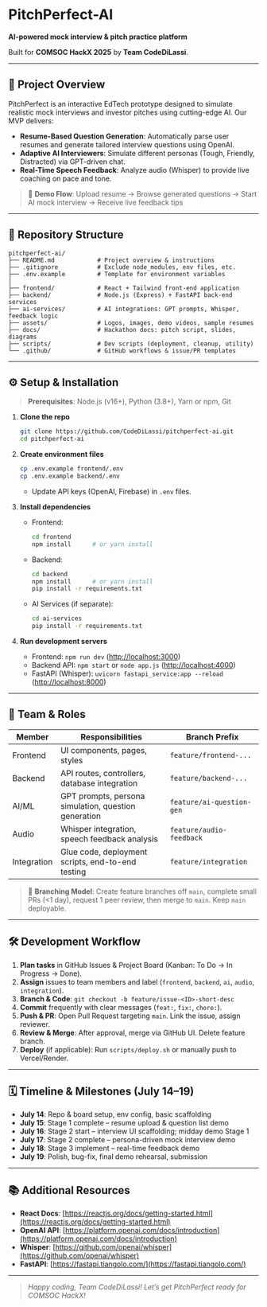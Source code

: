 # PitchPerfect-AI

**AI-powered mock interview & pitch practice platform**

Built for **COMSOC HackX 2025** by **Team CodeDiLassi**.

---

## 🎯 Project Overview

PitchPerfect is an interactive EdTech prototype designed to simulate realistic mock interviews and investor pitches using cutting-edge AI. Our MVP delivers:

* **Resume-Based Question Generation**: Automatically parse user resumes and generate tailored interview questions using OpenAI.
* **Adaptive AI Interviewers**: Simulate different personas (Tough, Friendly, Distracted) via GPT-driven chat.
* **Real-Time Speech Feedback**: Analyze audio (Whisper) to provide live coaching on pace and tone.

> 🚀 **Demo Flow**: Upload resume → Browse generated questions → Start AI mock interview → Receive live feedback tips

---

## 📂 Repository Structure

```text
pitchperfect-ai/
├── README.md            # Project overview & instructions
├── .gitignore           # Exclude node_modules, env files, etc.
├── .env.example         # Template for environment variables
│
├── frontend/            # React + Tailwind front-end application
├── backend/             # Node.js (Express) + FastAPI back-end services
├── ai-services/         # AI integrations: GPT prompts, Whisper, feedback logic
├── assets/              # Logos, images, demo videos, sample resumes
├── docs/                # Hackathon docs: pitch script, slides, diagrams
├── scripts/             # Dev scripts (deployment, cleanup, utility)
└── .github/             # GitHub workflows & issue/PR templates
```

---

## ⚙️ Setup & Installation

> **Prerequisites**: Node.js (v16+), Python (3.8+), Yarn or npm, Git

1. **Clone the repo**

   ```bash
   git clone https://github.com/CodeDiLassi/pitchperfect-ai.git
   cd pitchperfect-ai
   ```

2. **Create environment files**

   ```bash
   cp .env.example frontend/.env
   cp .env.example backend/.env
   ```

   * Update API keys (OpenAI, Firebase) in `.env` files.

3. **Install dependencies**

   * Frontend:

     ```bash
     cd frontend
     npm install      # or yarn install
     ```
   * Backend:

     ```bash
     cd backend
     npm install      # or yarn install
     pip install -r requirements.txt
     ```
   * AI Services (if separate):

     ```bash
     cd ai-services
     pip install -r requirements.txt
     ```

4. **Run development servers**

   * Frontend: `npm run dev` ([http://localhost:3000](http://localhost:3000))
   * Backend API: `npm start` or `node app.js` ([http://localhost:4000](http://localhost:4000))
   * FastAPI (Whisper): `uvicorn fastapi_service:app --reload` ([http://localhost:8000](http://localhost:8000))

---

## 👥 Team & Roles

| Member      | Responsibilities                                     | Branch Prefix             |
| ----------- | ---------------------------------------------------- | ------------------------- |
| Frontend    | UI components, pages, styles                         | `feature/frontend-...`    |
| Backend     | API routes, controllers, database integration        | `feature/backend-...`     |
| AI/ML       | GPT prompts, persona simulation, question generation | `feature/ai-question-gen` |
| Audio       | Whisper integration, speech feedback analysis        | `feature/audio-feedback`  |
| Integration | Glue code, deployment scripts, end-to-end testing    | `feature/integration`     |

> 📌 **Branching Model**: Create feature branches off `main`, complete small PRs (<1 day), request 1 peer review, then merge to `main`. Keep `main` deployable.

---

## 🛠️ Development Workflow

1. **Plan tasks** in GitHub Issues & Project Board (Kanban: To Do → In Progress → Done).
2. **Assign** issues to team members and label (`frontend`, `backend`, `ai`, `audio`, `integration`).
3. **Branch & Code**: `git checkout -b feature/issue-<ID>-short-desc`
4. **Commit** frequently with clear messages (`feat:`, `fix:`, `chore:`).
5. **Push & PR**: Open Pull Request targeting `main`. Link the issue, assign reviewer.
6. **Review & Merge**: After approval, merge via GitHub UI. Delete feature branch.
7. **Deploy** (if applicable): Run `scripts/deploy.sh` or manually push to Vercel/Render.

---

## 🗓️ Timeline & Milestones (July 14–19)

* **July 14**: Repo & board setup, env config, basic scaffolding
* **July 15**: Stage 1 complete – resume upload & question list demo
* **July 16**: Stage 2 start – interview UI scaffolding; midday demo Stage 1
* **July 17**: Stage 2 complete – persona-driven mock interview demo
* **July 18**: Stage 3 implement – real-time feedback demo
* **July 19**: Polish, bug-fix, final demo rehearsal, submission

---

## 📚 Additional Resources

* **React Docs**: [https://reactjs.org/docs/getting-started.html](https://reactjs.org/docs/getting-started.html)
* **OpenAI API**: [https://platform.openai.com/docs/introduction](https://platform.openai.com/docs/introduction)
* **Whisper**: [https://github.com/openai/whisper](https://github.com/openai/whisper)
* **FastAPI**: [https://fastapi.tiangolo.com/](https://fastapi.tiangolo.com/)

---

> *Happy coding, Team CodeDiLassi! Let’s get PitchPerfect ready for COMSOC HackX!*
